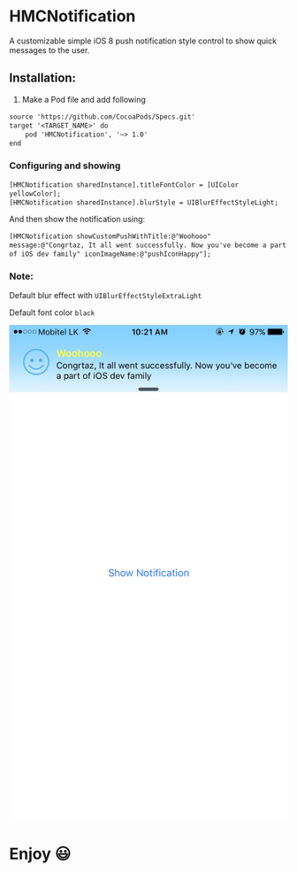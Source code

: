 # HMCNotification

A customizable simple iOS 8 push notification style control to show quick messages to the user.


## Installation:

1) Make a Pod file and add following

```
source 'https://github.com/CocoaPods/Specs.git'
target '<TARGET_NAME>' do
	pod 'HMCNotification', '~> 1.0'
end
```

### Configuring and showing
```
[HMCNotification sharedInstance].titleFontColor = [UIColor yellowColor];
[HMCNotification sharedInstance].blurStyle = UIBlurEffectStyleLight;
```

And then show the notification using:
```
[HMCNotification showCustomPushWithTitle:@"Woohooo" message:@"Congrtaz, It all went successfully. Now you've become a part of iOS dev family" iconImageName:@"pushIconHappy"];
```

### Note: 
Default blur effect with `UIBlurEffectStyleExtraLight`

Default font color `black`


![Notification View iPhone Screenshot](https://raw.githubusercontent.com/MacKaSL/HMCNotification/master/snapshot.PNG)

Enjoy :smiley:
===

